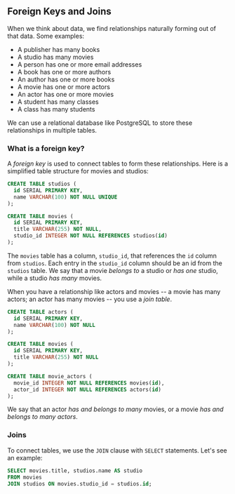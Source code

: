 ## Foreign Keys and Joins

When we think about data, we find relationships naturally forming out of that data. Some examples:

- A publisher has many books
- A studio has many movies
- A person has one or more email addresses
- A book has one or more authors
- An author has one or more books
- A movie has one or more actors
- An actor has one or more movies
- A student has many classes
- A class has many students

We can use a relational database like PostgreSQL to store these relationships in multiple tables.

### What is a foreign key?

A _foreign key_ is used to connect tables to form these relationships. Here is a simplified table structure for movies and studios:

```sql
CREATE TABLE studios (
  id SERIAL PRIMARY KEY,
  name VARCHAR(100) NOT NULL UNIQUE
);

CREATE TABLE movies (
  id SERIAL PRIMARY KEY,
  title VARCHAR(255) NOT NULL,
  studio_id INTEGER NOT NULL REFERENCES studios(id)
);
```

The `movies` table has a column, `studio_id`, that references the `id` column from `studios`. Each entry in the `studio_id` column should be an id from the `studios` table. We say that a movie _belongs to_ a studio or _has one_ studio, while a studio _has many_ movies.

When you have a relationship like actors and movies -- a movie has many actors; an actor has many movies -- you use a _join table_.

```sql
CREATE TABLE actors (
  id SERIAL PRIMARY KEY,
  name VARCHAR(100) NOT NULL
);

CREATE TABLE movies (
  id SERIAL PRIMARY KEY,
  title VARCHAR(255) NOT NULL
);

CREATE TABLE movie_actors (
  movie_id INTEGER NOT NULL REFERENCES movies(id),
  actor_id INTEGER NOT NULL REFERENCES actors(id)
);
```

We say that an actor _has and belongs to many_ movies, or a movie _has and belongs to many actors_.

### Joins

To connect tables, we use the `JOIN` clause with `SELECT` statements. Let's see an example:

```sql
SELECT movies.title, studios.name AS studio
FROM movies
JOIN studios ON movies.studio_id = studios.id;
```